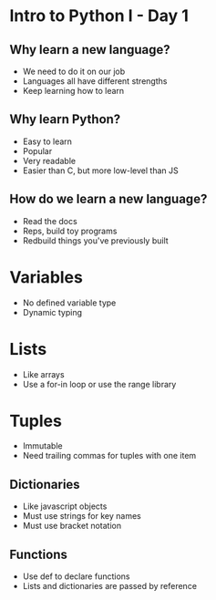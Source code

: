 # Intro to Python I - Day 1

## Why learn a new language?

- We need to do it on our job
- Languages all have different strengths
- Keep learning how to learn

## Why learn Python?

- Easy to learn
- Popular
- Very readable
- Easier than C, but more low-level than JS

## How do we learn a new language?

- Read the docs
- Reps, build toy programs
- Redbuild things you've previously built

# Variables

- No defined variable type
- Dynamic typing

# Lists

- Like arrays
- Use a for-in loop or use the range library

# Tuples

- Immutable
- Need trailing commas for tuples with one item

## Dictionaries

- Like javascript objects
- Must use strings for key names
- Must use bracket notation

## Functions

- Use def to declare functions
- Lists and dictionaries are passed by reference
